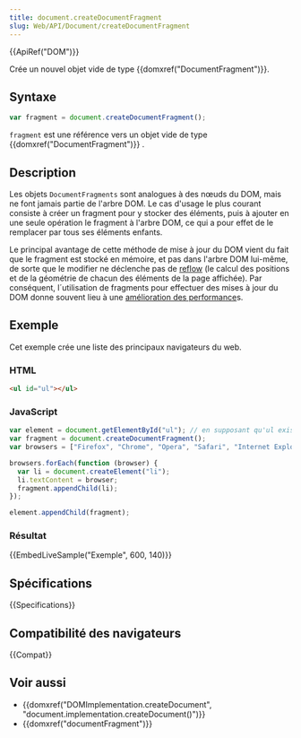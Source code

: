 ```yaml
---
title: document.createDocumentFragment
slug: Web/API/Document/createDocumentFragment
---
```


{{ApiRef("DOM")}}

Crée un nouvel objet vide de type {{domxref("DocumentFragment")}}.

## Syntaxe

```js
var fragment = document.createDocumentFragment();
```

`fragment` est une référence vers un objet vide de type {{domxref("DocumentFragment")}} .

## Description

Les objets `DocumentFragments` sont analogues à des nœuds du DOM, mais ne font jamais partie de l'arbre DOM. Le cas d'usage le plus courant consiste à créer un fragment pour y stocker des éléments, puis à ajouter en une seule opération le fragment à l'arbre DOM, ce qui a pour effet de le remplacer par tous ses éléments enfants.

Le principal avantage de cette méthode de mise à jour du DOM vient du fait que le fragment est stocké en mémoire, et pas dans l'arbre DOM lui-même, de sorte que le modifier ne déclenche pas de [reflow](https://code.google.com/speed/articles/reflow.html) (le calcul des positions et de la géométrie de chacun des éléments de la page affichée). Par conséquent, l´utilisation de fragments pour effectuer des mises à jour du DOM donne souvent lieu à une [amélioration des performance](http://ejohn.org/blog/dom-documentfragments/)s.

## Exemple

Cet exemple crée une liste des principaux navigateurs du web.

### HTML

```html
<ul id="ul"></ul>
```

### JavaScript

```js
var element = document.getElementById("ul"); // en supposant qu'ul existe
var fragment = document.createDocumentFragment();
var browsers = ["Firefox", "Chrome", "Opera", "Safari", "Internet Explorer"];

browsers.forEach(function (browser) {
  var li = document.createElement("li");
  li.textContent = browser;
  fragment.appendChild(li);
});

element.appendChild(fragment);
```

### Résultat

{{EmbedLiveSample("Exemple", 600, 140)}}

## Spécifications

{{Specifications}}

## Compatibilité des navigateurs

{{Compat}}

## Voir aussi

- {{domxref("DOMImplementation.createDocument", "document.implementation.createDocument()")}}
- {{domxref("documentFragment")}}
